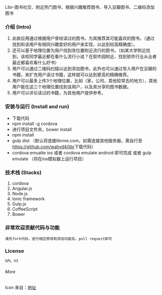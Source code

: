 
Libr-图书社交、附近热门图书、根据兴趣推荐图书、导入豆瓣图书、二维码添加图书

### 介绍 (Intro)

1. 此款应用通过根据用户曾经读过的图书，为其推荐其可能喜欢的图书。（通过找到和该用户有相同兴趣爱好的用户来实现，以达到较高精确度）。
2. 还可以基于地理位置为用户找到改位置附近流行的图书。（如某大学附近找到，该校同学最近都在看什么流行小说？在软件园附近，找到软件行业从业者最近都喜欢看什么好书）
3. 用户可以通过二维码扫描以达到添加图书，此外也可以通过导入用户在豆瓣的书籍，来扩充用户读过书籍，这样就可以达到更高的精确推荐。
4. 用户可以最多上传3个地理位置，比如（家，公司，其他较常去的地方），其他用户能在这三个地理位置找到该用户，以及其分享的图书数据。
5. 用户可以评论读过的书籍，为其他用户提供参考。

### 安装与运行 (Install and run)

- 下载代码
- npm install -g cordova
- 进行项目文件夹，bower install
- npm install
- gulp dist （默认将连接librme.com，如需连接其他服务器，需自行至<https://github.com/wahyd4/libr>下载代码）
- cordova emualte ios 或者 cordova emulate android 即可完成  或者 gulp emulate （将在ios模拟器上运行项目）

### 技术栈 (Stacks)

1. cordova
2. Angular.js
3. Node.js
4. Ionic framework
5. Gulp.js
6. CoffeeScript
7. Bower


### 非常欢迎贡献代码与功能

    请先fork代码，进行相应修改和添加功能后，pull request即可

### License
    GPL V3


###### More

Icon 来自：[地址][1]

[1]:http://wildhusky318.deviantart.com/art/Little-Elephant-65950650
